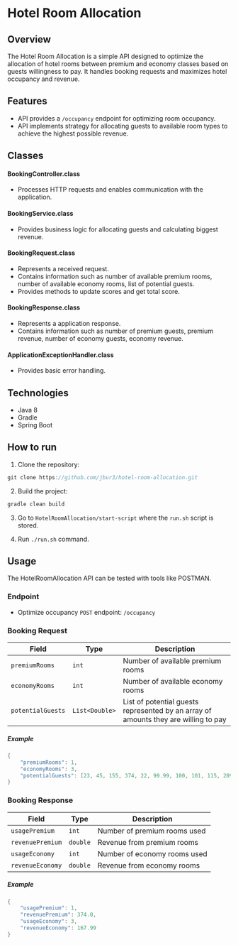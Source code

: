 # Hotel Room Allocation

## Overview

The Hotel Room Allocation is a simple API designed to optimize the allocation of hotel rooms between premium and economy classes based on guests willingness to pay. It handles booking requests and maximizes hotel occupancy and revenue.

## Features

- API provides a ```/occupancy``` endpoint for optimizing room occupancy.
- API implements strategy for allocating guests to available room types to achieve the highest possible revenue. 

## Classes

#### BookingController.class
- Processes HTTP requests and enables communication with the application.

#### BookingService.class
- Provides business logic for allocating guests and calculating biggest revenue. 

#### BookingRequest.class
- Represents a received request.
- Contains information such as number of available premium rooms, number of available economy rooms, list of potential guests.
- Provides methods to update scores and get total score.

#### BookingResponse.class
- Represents a application response.
- Contains information such as number of premium guests, premium revenue, number of economy guests, economy revenue.

#### ApplicationExceptionHandler.class
- Provides basic error handling.

## Technologies
- Java 8
- Gradle
- Spring Boot

## How to run
1. Clone the repository:
```java
git clone https://github.com/jbur3/hotel-room-allocation.git
```

2. Build the project:
```java
gradle clean build
```

3. Go to ```HotelRoomAllocation/start-script``` where the ```run.sh``` script is stored.

4. Run ```./run.sh``` command.

## Usage
The HotelRoomAllocation API can be tested with tools like POSTMAN.

### Endpoint
- Optimize occupancy ```POST``` endpoint: ```/occupancy```

### Booking Request
Field | Type         | Description
--- |--------------| ---
```premiumRooms``` | ```int```        | Number of available premium rooms
```economyRooms``` | ```int```        | Number of available economy rooms
```potentialGuests``` | ```List<Double>``` | List of potential guests represented by an array of amounts they are willing to pay

##### Example
```java
{
    "premiumRooms": 1, 
    "economyRooms": 3, 
    "potentialGuests": [23, 45, 155, 374, 22, 99.99, 100, 101, 115, 209]
}
```

### Booking Response
Field | Type               | Description
--- |--------------------| ---
```usagePremium``` | ```int```          | Number of premium rooms used
```revenuePremium``` | ```double```       | Revenue from premium rooms
```usageEconomy``` | ```int``` | Number of economy rooms used
```revenueEconomy``` | ```double``` | Revenue from economy rooms

##### Example
```java
{
    "usagePremium": 1,
    "revenuePremium": 374.0,
    "usageEconomy": 3,
    "revenueEconomy": 167.99
}
```